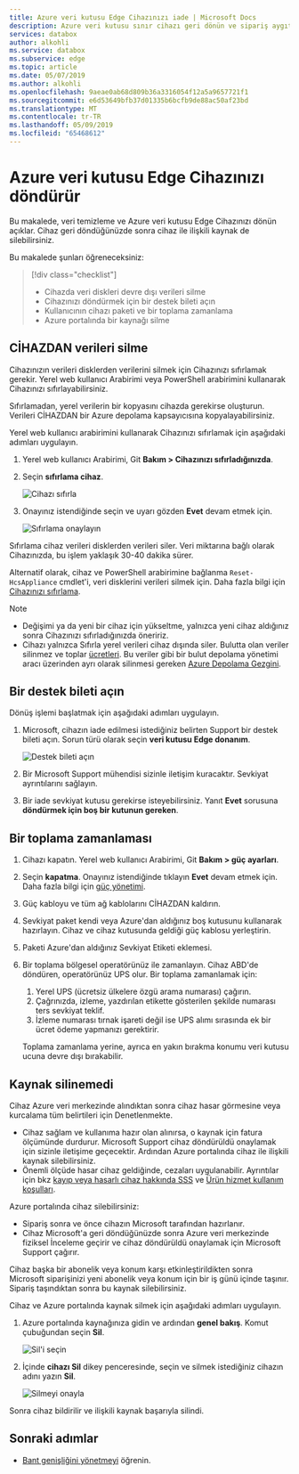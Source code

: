 ```yaml
---
title: Azure veri kutusu Edge Cihazınızı iade | Microsoft Docs
description: Azure veri kutusu sınır cihazı geri dönün ve sipariş aygıt için silme işlemini açıklamaktadır.
services: databox
author: alkohli
ms.service: databox
ms.subservice: edge
ms.topic: article
ms.date: 05/07/2019
ms.author: alkohli
ms.openlocfilehash: 9aeae0ab68d809b36a3316054f12a5a9657721f1
ms.sourcegitcommit: e6d53649bfb37d01335b6bcfb9de88ac50af23bd
ms.translationtype: MT
ms.contentlocale: tr-TR
ms.lasthandoff: 05/09/2019
ms.locfileid: "65468612"
---
```

# <a name="return-your-azure-data-box-edge-device"></a>Azure veri kutusu Edge Cihazınızı döndürür

Bu makalede, veri temizleme ve Azure veri kutusu Edge Cihazınızı dönün açıklar. Cihaz geri döndüğünüzde sonra cihaz ile ilişkili kaynak de silebilirsiniz.

Bu makalede şunları öğreneceksiniz:

> [!div class="checklist"]
> * Cihazda veri diskleri devre dışı verileri silme
> * Cihazınızı döndürmek için bir destek bileti açın
> * Kullanıcının cihazı paketi ve bir toplama zamanlama
> * Azure portalında bir kaynağı silme

## <a name="erase-data-from-the-device"></a>CİHAZDAN verileri silme

Cihazınızın verileri disklerden verilerini silmek için Cihazınızı sıfırlamak gerekir. Yerel web kullanıcı Arabirimi veya PowerShell arabirimini kullanarak Cihazınızı sıfırlayabilirsiniz.

Sıfırlamadan, yerel verilerin bir kopyasını cihazda gerekirse oluşturun. Verileri CİHAZDAN bir Azure depolama kapsayıcısına kopyalayabilirsiniz.

Yerel web kullanıcı arabirimini kullanarak Cihazınızı sıfırlamak için aşağıdaki adımları uygulayın.

1. Yerel web kullanıcı Arabirimi, Git **Bakım > Cihazınızı sıfırladığınızda**.
2. Seçin **sıfırlama cihaz**.

    ![Cihazı sıfırla](media/data-box-edge-return-device/device-reset-1.png)

3. Onayınız istendiğinde seçin ve uyarı gözden **Evet** devam etmek için.

    ![Sıfırlama onaylayın](media/data-box-edge-return-device/device-reset-2.png)  

Sıfırlama cihaz verileri disklerden verileri siler. Veri miktarına bağlı olarak Cihazınızda, bu işlem yaklaşık 30-40 dakika sürer.

Alternatif olarak, cihaz ve PowerShell arabirimine bağlanma `Reset-HcsAppliance` cmdlet'i, veri disklerini verileri silmek için. Daha fazla bilgi için [Cihazınızı sıfırlama](data-box-edge-connect-powershell-interface.md#reset-your-device).

> [!NOTE]
> - Değişimi ya da yeni bir cihaz için yükseltme, yalnızca yeni cihaz aldığınız sonra Cihazınızı sıfırladığınızda öneririz.
> - Cihazı yalnızca Sıfırla yerel verileri cihaz dışında siler. Bulutta olan veriler silinmez ve toplar [ücretleri](https://azure.microsoft.com/pricing/details/storage/). Bu veriler gibi bir bulut depolama yönetimi aracı üzerinden ayrı olarak silinmesi gereken [Azure Depolama Gezgini](https://azure.microsoft.com/features/storage-explorer/).

## <a name="open-a-support-ticket"></a>Bir destek bileti açın

Dönüş işlemi başlatmak için aşağıdaki adımları uygulayın.

1. Microsoft, cihazın iade edilmesi istediğiniz belirten Support bir destek bileti açın. Sorun türü olarak seçin **veri kutusu Edge donanım**.

    ![Destek bileti açın](media/data-box-edge-return-device/open-support-ticket-1.png)  

2. Bir Microsoft Support mühendisi sizinle iletişim kuracaktır. Sevkiyat ayrıntılarını sağlayın.
3. Bir iade sevkiyat kutusu gerekirse isteyebilirsiniz. Yanıt **Evet** sorusuna **döndürmek için boş bir kutunun gereken**.


## <a name="schedule-a-pickup"></a>Bir toplama zamanlaması

1. Cihazı kapatın. Yerel web kullanıcı Arabirimi, Git **Bakım > güç ayarları**.
2. Seçin **kapatma**. Onayınız istendiğinde tıklayın **Evet** devam etmek için. Daha fazla bilgi için [güç yönetimi](data-box-gateway-manage-access-power-connectivity-mode.md#manage-power).
3. Güç kabloyu ve tüm ağ kablolarını CİHAZDAN kaldırın.
4. Sevkiyat paket kendi veya Azure'dan aldığınız boş kutusunu kullanarak hazırlayın. Cihaz ve cihaz kutusunda geldiği güç kablosu yerleştirin.
5. Paketi Azure'dan aldığınız Sevkiyat Etiketi eklemesi.
6. Bir toplama bölgesel operatörünüz ile zamanlayın. Cihaz ABD'de döndüren, operatörünüz UPS olur. Bir toplama zamanlamak için:

    1. Yerel UPS (ücretsiz ülkelere özgü arama numarası) çağırın.
    2. Çağrınızda, izleme, yazdırılan etikette gösterilen şekilde numarası ters sevkiyat teklif.
    3. İzleme numarası tırnak işareti değil ise UPS alımı sırasında ek bir ücret ödeme yapmanızı gerektirir.

    Toplama zamanlama yerine, ayrıca en yakın bırakma konumu veri kutusu ucuna devre dışı bırakabilir.

## <a name="delete-the-resource"></a>Kaynak silinemedi

Cihaz Azure veri merkezinde alındıktan sonra cihaz hasar görmesine veya kurcalama tüm belirtileri için Denetlenmekte.

- Cihaz sağlam ve kullanıma hazır olan alınırsa, o kaynak için fatura ölçümünde durdurur. Microsoft Support cihaz döndürüldü onaylamak için sizinle iletişime geçecektir. Ardından Azure portalında cihaz ile ilişkili kaynak silebilirsiniz.
- Önemli ölçüde hasar cihaz geldiğinde, cezaları uygulanabilir. Ayrıntılar için bkz [kayıp veya hasarlı cihaz hakkında SSS](https://azure.microsoft.com/pricing/details/databox/edge/) ve [Ürün hizmet kullanım koşulları](https://www.microsoft.com/licensing/product-licensing/products).  


Azure portalında cihaz silebilirsiniz:
-   Sipariş sonra ve önce cihazın Microsoft tarafından hazırlanır.
-   Cihaz Microsoft'a geri döndüğünüzde sonra Azure veri merkezinde fiziksel İnceleme geçirir ve cihaz döndürüldü onaylamak için Microsoft Support çağırır.

Cihaz başka bir abonelik veya konum karşı etkinleştirildikten sonra Microsoft siparişinizi yeni abonelik veya konum için bir iş günü içinde taşınır. Sipariş taşındıktan sonra bu kaynak silebilirsiniz.


Cihaz ve Azure portalında kaynak silmek için aşağıdaki adımları uygulayın.

1. Azure portalında kaynağınıza gidin ve ardından **genel bakış**. Komut çubuğundan seçin **Sil**.

    ![Sil'i seçin](media/data-box-edge-return-device/delete-resource-1.png)

2. İçinde **cihazı Sil** dikey penceresinde, seçin ve silmek istediğiniz cihazın adını yazın **Sil**.

    ![Silmeyi onayla](media/data-box-edge-return-device/delete-resource-2.png)

Sonra cihaz bildirilir ve ilişkili kaynak başarıyla silindi.

## <a name="next-steps"></a>Sonraki adımlar

- [Bant genişliğini yönetmeyi](data-box-edge-manage-bandwidth-schedules.md) öğrenin.
